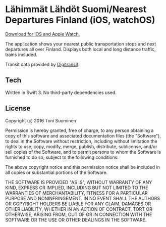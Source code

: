 
# Lähimmät Lähdöt Suomi/Nearest Departures Finland (iOS, watchOS)

[Download for iOS and Apple Watch.](https://itunes.apple.com/fi/app/hsl-lahimmat-lahdot/id1137708015?mt=8)

The application shows your nearest public transportation stops and next departures all over Finland. Displays both local and long distance traffic, trains included.

Transit data provided by [Digitransit](https://digitransit.fi/en/developers/).

## Tech

Written in Swift 3. No third-party dependencies used.

## License

Copyright (c) 2016 Toni Suominen

Permission is hereby granted, free of charge, to any person obtaining a copy of this software and associated documentation files (the "Software"), to deal in the Software without restriction, including without limitation the rights to use, copy, modify, merge, publish, distribute, sublicense, and/or sell copies of the Software, and to permit persons to whom the Software is furnished to do so, subject to the following conditions:

The above copyright notice and this permission notice shall be included in all copies or substantial portions of the Software.

THE SOFTWARE IS PROVIDED "AS IS", WITHOUT WARRANTY OF ANY KIND, EXPRESS OR IMPLIED, INCLUDING BUT NOT LIMITED TO THE WARRANTIES OF MERCHANTABILITY, FITNESS FOR A PARTICULAR PURPOSE AND NONINFRINGEMENT. IN NO EVENT SHALL THE AUTHORS OR COPYRIGHT HOLDERS BE LIABLE FOR ANY CLAIM, DAMAGES OR OTHER LIABILITY, WHETHER IN AN ACTION OF CONTRACT, TORT OR OTHERWISE, ARISING FROM, OUT OF OR IN CONNECTION WITH THE SOFTWARE OR THE USE OR OTHER DEALINGS IN THE SOFTWARE.
